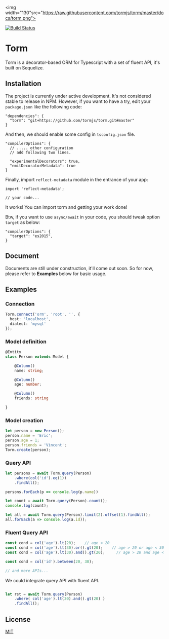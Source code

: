 <img width="130"src="https://raw.githubusercontent.com/tormjs/torm/master/docs/torm.png">

<a href="https://circleci.com/gh/tormjs/torm/tree/master"><img src="https://img.shields.io/circleci/project/tormjs/torm/master.svg" alt="Build Status"></a>

# Torm
Torm is a decorator-based ORM for Typescript with a set of fluent API, it's built on Sequelize.

## Installation

The project is currently under active development. It's not considered stable to release in NPM. However, if you want to have a try, edit your `package.json` like the following code:

```
"dependencies": {
  "torm": "git+https://github.com/tormjs/torm.git#master"
}
```

And then, we should enable some config in ```tsconfig.json``` file.

```
"compilerOptions": {
  // ..... other configuration
  // add following two lines.
  
  "experimentalDecorators": true,
  "emitDecoratorMetadata": true
}
```

Finally, import ```reflect-metadata``` module in the entrance of your app:

```
import 'reflect-metadata';

// your code...
```

It works! You can import torm and getting your work done!

Btw, if you want to use ```async/await``` in your code, you should tweak option ```target``` as below:

```
"compilerOptions": {
  "target": "es2015",
}
```

## Document
Documents are still under construction, it'll come out soon. So for now, please refer to **Examples** below for basic usage. 

## Examples

### Connection

```typescript
Torm.connect('orm', 'root', '', {
  host: 'localhost',
  dialect: 'mysql'
});
```

### Model definition

```typescript
@Entity
class Person extends Model {

    @Column()
    name: string;

    @Column()
    age: number;

    @Column()
    friends: string

}
```

### Model creation

```typescript
let person = new Person();
person.name = 'Eric';
person.age = 1;
person.friends = 'Vincent';
Torm.create(person);
```

### Query API

```typescript
let persons = await Torm.query(Person)
    .where(col('id').eq(1))
    .findAll();

persons.forEach(p => console.log(p.name))

let count = await Torm.query(Person).count();
console.log(count);

let all = await Torm.query(Person).limit(2).offset(1).findAll();
all.forEach(a => console.log(a.id));
```

### Fluent Query API

```typescript
const cond = col('age').lt(20);    // age < 20
const cond = col('age').lt(30).or().gt(20);    // age > 20 or age < 30
const cond = col('age').lt(30).and().gt(20);     // age > 20 and age < 30

const cond = col('id').between(20, 30);

// and more APIs...

```

We could integrate query API with fluent API.

```typescript

let rst = await Torm.query(Person)
    .where( col('age').lt(30).and().gt(20) )
    .findAll();

```

## License

[MIT](http://opensource.org/licenses/MIT)

